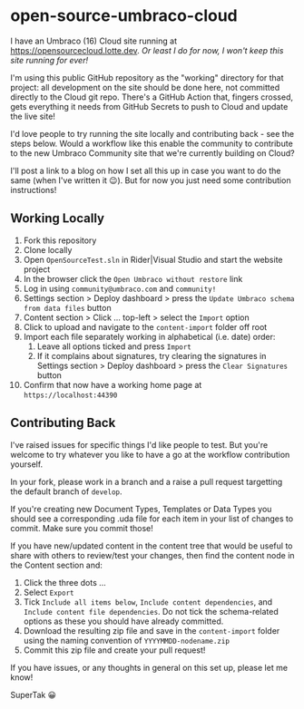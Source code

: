 # open-source-umbraco-cloud

I have an Umbraco (16) Cloud site running at https://opensourcecloud.lotte.dev. *Or least I do for now, I won't keep this site running for ever!*

I'm using this public GitHub repository as the "working" directory for that project: all development on the site should be done here, not committed directly to the Cloud git repo. There's a GitHub Action that, fingers crossed, gets everything it needs from GitHub Secrets to push to Cloud and update the live site!

I'd love people to try running the site locally and contributing back - see the steps below. Would a workflow like this enable the community to contribute to the new Umbraco Community site that we're currently building on Cloud?

I'll post a link to a blog on how I set all this up in case you want to do the same (when I've written it 😉). But for now you just need some contribution instructions!

## Working Locally

1. Fork this repository
1. Clone locally
1. Open `OpenSourceTest.sln` in Rider|Visual Studio and start the website project
1. In the browser click the `Open Umbraco without restore` link
1. Log in using `community@umbraco.com` and `community!`
1. Settings section > Deploy dashboard > press the `Update Umbraco schema from data files` button
1. Content section > Click ... top-left > select the `Import` option
1. Click to upload and navigate to the `content-import` folder off root 
1. Import each file separately working in alphabetical (i.e. date) order: 
    1. Leave all options ticked and press `Import`
    1. If it complains about signatures, try clearing the signatures in Settings section > Deploy dashboard > press the `Clear Signatures` button
1. Confirm that now have a working home page at `https://localhost:44390`

## Contributing Back

I've raised issues for specific things I'd like people to test. But you're welcome to try whatever you like to have a go at the workflow contribution yourself.

In your fork, please work in a branch and a raise a pull request targetting the default branch of `develop`.

If you're creating new Document Types, Templates or Data Types you should see a corresponding .uda file for each item in your list of changes to commit. Make sure you commit those!

If you have new/updated content in the content tree that would be useful to share with others to review/test your changes, then find the content node in the Content section and:

1. Click the three dots ...
1. Select `Export`
1. Tick `Include all items below`, `Include content dependencies`, and `Include content file dependencies`. Do not tick the schema-related options as these you should have already committed.
1. Download the resulting zip file and save in the `content-import` folder using the naming convention of `YYYYMMDD-nodename.zip`
1. Commit this zip file and create your pull request!

If you have issues, or any thoughts in general on this set up, please let me know!

SuperTak 😀
